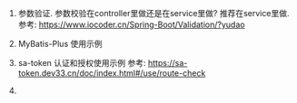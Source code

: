 1. 参数验证.
参数校验在controller里做还是在service里做? 推荐在service里做.
参考: https://www.iocoder.cn/Spring-Boot/Validation/?yudao

2. MyBatis-Plus 使用示例

4. sa-token  认证和授权使用示例 
参考: https://sa-token.dev33.cn/doc/index.html#/use/route-check

5. 
